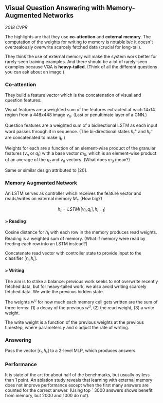## Visual Question Answering with Memory-Augmented Networks
*2018 CVPR*

The highlights are that they use **co-attention** and **external memory**. The computation of the weights for writing to memory is notable b/c it doesn't overzealously overwrite scarcely fetched data (crucial for long-tail).

They think the use of external memory will make the system work better for rarely-seen training examples. And there should be a lot of rarely-seen examples because VQA is __heavy-tailed__. (Think of all the different questions you can ask about an image.)

### Co-attention

They build a feature vector which is the concatenation of visual and question features.

Visual features are a weighted sum of the features extracted at each 14x14 region from a 448x448 image $v_n$. (Last or penultimate layer of a CNN.)

Question features are a weighted sum of a bidirectional LSTM as each input word passes through it in sequence. (The bi-directional states $h^+_t$ and $h^-_t$ are concatenated to make $q_t$.)

Weights for each are a function of an element-wise product of the granular features ($v_n$ or $q_t$) with a base vector $m_0$, which is an element-wise product of an average of the $q_t$ and $v_n$ vectors. (What does $m_0$ mean?)

Same or similar design attributed to [20].

### Memory Augmented Network
An LSTM serves as controller which receives the feature vector and reads/writes on external memory $M_t$. (How big?)

$$h_t = LSTM([v_t,q_t], h_{t-1})$$

#### > Reading
Cosine distance for $h_t$ with each row in the memory produces read weights. Reading is a weighted sum of memory. (What if memory were read by feeding each row into an LSTM instead?)

Concatenate read vector with controller state to provide input to the classifier $[r_t,h_t]$.

#### > Writing
The aim is to strike a balance: previous work seeks to not overwrite recently fetched data, but for heavy-tailed work, we also avoid writing scarcely fetched data. We write the previous hidden state.

The weights $w^u$ for how much each memory cell gets written are the sum of three terms: (1) a decay of the previous $w^u$, (2) the read weight, (3) a write weight.

The write weight is a function of the previous weights at the previous timestep, where parameters $\gamma$ and $n$ adjust the rate of writing.

### Answering

Pass the vector $[r_t,h_t]$ to a 2-level MLP, which produces answers.

### Performance

It is state of the art for about half of the benchmarks, but usually by less than 1 point.
An ablation study reveals that learning with external memory does not improve performance except when the first many answers are counted for the correct answer. (Using top `	3000 answers shows benefit from memory, but 2000 and 1000 do not).
<!--stackedit_data:
eyJoaXN0b3J5IjpbMjA5MjQxMTQ2N119
-->
